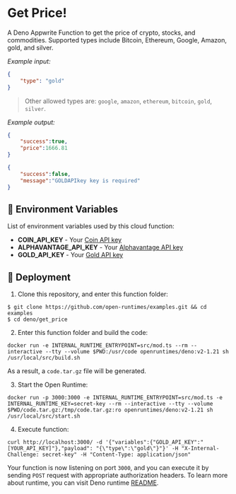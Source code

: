 # Get Price!

A Deno Appwrite Function to get the price of crypto, stocks, and commodities. Supported types include Bitcoin, Ethereum, Google, Amazon, gold, and silver.

_Example input:_

```json
{
    "type": "gold"
}
```

> Other allowed types are: `google`, `amazon`, `ethereum`, `bitcoin`, `gold`, `silver`.

_Example output:_


```json
{
    "success":true,
    "price":1666.81
}
```

```json
{
    "success":false,
    "message":"GOLDAPIkey key is required"
}
```

## 📝 Environment Variables

List of environment variables used by this cloud function:

- **COIN_API_KEY** - Your [Coin API key](https://docs.coinapi.io/#md-docs)
- **ALPHAVANTAGE_API_KEY** - Your [Alphavantage API key](https://www.alphavantage.co/)
- **GOLD_API_KEY** - Your [Gold API key](https://www.goldapi.io/)

## 🚀 Deployment

1. Clone this repository, and enter this function folder:

```
$ git clone https://github.com/open-runtimes/examples.git && cd examples
$ cd deno/get_price
```

2. Enter this function folder and build the code:
```
docker run -e INTERNAL_RUNTIME_ENTRYPOINT=src/mod.ts --rm --interactive --tty --volume $PWD:/usr/code openruntimes/deno:v2-1.21 sh /usr/local/src/build.sh
```
As a result, a `code.tar.gz` file will be generated.

3. Start the Open Runtime:
```
docker run -p 3000:3000 -e INTERNAL_RUNTIME_ENTRYPOINT=src/mod.ts -e INTERNAL_RUNTIME_KEY=secret-key --rm --interactive --tty --volume $PWD/code.tar.gz:/tmp/code.tar.gz:ro openruntimes/deno:v2-1.21 sh /usr/local/src/start.sh
```

4. Execute function:

```
curl http://localhost:3000/ -d '{"variables":{"GOLD_API_KEY":"[YOUR_API_KEY]"},"payload": "{\"type\":\"gold\"}"}' -H "X-Internal-Challenge: secret-key" -H "Content-Type: application/json"
```

Your function is now listening on port `3000`, and you can execute it by sending `POST` request with appropriate authorization headers. To learn more about runtime, you can visit Deno runtime [README](https://github.com/open-runtimes/open-runtimes/tree/main/runtimes/deno-1.21).